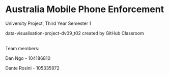 # Australia Mobile Phone Enforcement
University Project, Third Year Semester 1

data-visualisation-project-dv09_t02 created by GitHub Classroom

\
Team members:

Dan Ngo - 104186810

Dante Rosini - 105335972 
